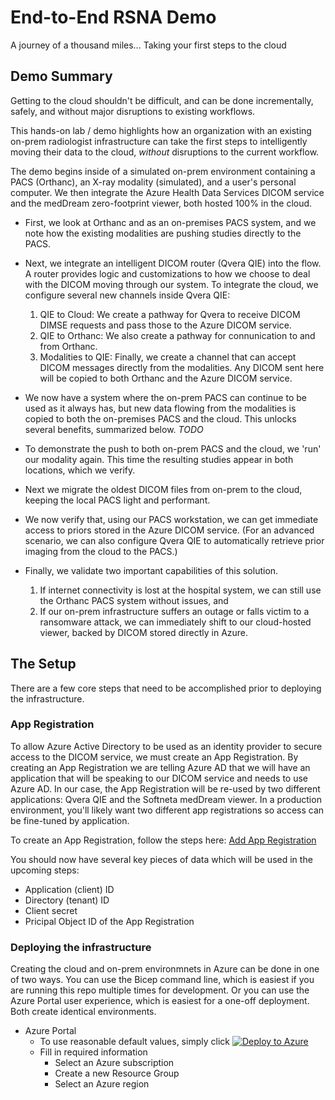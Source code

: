 # End-to-End RSNA Demo
A journey of a thousand miles... Taking your first steps to the cloud

## Demo Summary
Getting to the cloud shouldn't be difficult, and can be done incrementally, safely, and without major disruptions to existing workflows.

This hands-on lab / demo highlights how an organization with an existing on-prem radiologist infrastructure can take the first steps to intelligently moving their data to the cloud, _without_ disruptions to the current workflow. 

The demo begins inside of a simulated on-prem environment containing a PACS (Orthanc), an X-ray modality (simulated), and a user's personal computer. We then integrate the Azure Health Data Services DICOM service and the medDream zero-footprint viewer, both hosted 100% in the cloud.
- First, we look at Orthanc and as an on-premises PACS system, and we note how the existing modalities are pushing studies directly to the PACS.
- Next, we integrate an intelligent DICOM router (Qvera QIE) into the flow. A router provides logic and customizations to how we choose to deal with the DICOM moving through our system. To integrate the cloud, we configure several new channels inside Qvera QIE: 
    
    1) QIE to Cloud: We create a pathway for Qvera to receive DICOM DIMSE requests and pass those to the Azure DICOM service. 
    2) QIE to Orthanc: We also create a pathway for connunication to and from Orthanc.
    3) Modalities to QIE: Finally, we create a channel that can accept DICOM messages directly from the modalities. Any DICOM sent here will be copied to both Orthanc and the Azure DICOM service.

- We now have a system where the on-prem PACS can continue to be used as it always has, but new data flowing from the modalities is copied to both the on-premises PACS and the cloud. This unlocks several benefits, summarized below. _TODO_
- To demonstrate the push to both on-prem PACS and the cloud, we 'run' our modality again. This time the resulting studies appear in both locations, which we verify.
- Next we migrate the oldest DICOM files from on-prem to the cloud, keeping the local PACS light and performant. 
- We now verify that, using our PACS workstation, we can get immediate access to priors stored in the Azure DICOM service. (For an advanced scenario, we can also configure Qvera QIE to automatically retrieve prior imaging from the cloud to the PACS.)
- Finally, we validate two important capabilities of this solution.

   1) If internet connectivity is lost at the hospital system, we can still use the Orthanc PACS system without issues, and
   2) If our on-prem infrastructure suffers an outage or falls victim to a ransomware attack, we can immediately shift to our cloud-hosted viewer, backed by DICOM stored directly in Azure.

## The Setup
There are a few core steps that need to be accomplished prior to deploying the infrastructure.

### App Registration
To allow Azure Active Directory to be used as an identity provider to secure access to the DICOM service, we must create an App Registration. By creating an App Registration we are telling Azure AD that we will have an application that will be speaking to our DICOM service and needs to use Azure AD. In our case, the App Registration will be re-used by two different applications: Qvera QIE and the Softneta medDream viewer. In a production environment, you'll likely want two different app registrations so access can be fine-tuned by application.

To create an App Registration, follow the steps here: [Add App Registration](add-app-reg.md)

You should now have several key pieces of data which will be used in the upcoming steps:
- Application (client) ID
- Directory (tenant) ID
- Client secret
- Pricipal Object ID of the App Registration

### Deploying the infrastructure
Creating the cloud and on-prem environmnets in Azure can be done in one of two ways. You can use the Bicep command line, which is easiest if you are running this repo multiple times for development. Or you can use the Azure Portal user experience, which is easiest for a one-off deployment. Both create identical environments.
  - Azure Portal
    - To use reasonable default values, simply click [![Deploy to Azure](https://aka.ms/deploytoazurebutton)](https://portal.azure.com/#create/Microsoft.Template/uri/https%3A%2F%2Fraw.githubusercontent.com%2FStevenBorg%2FRSNA-2022-Demo/blob/main/environments/all-up-demo-deployment.json)
    - Fill in required information
      - Select an Azure subscription
      - Create a new Resource Group
      - Select an Azure region 









